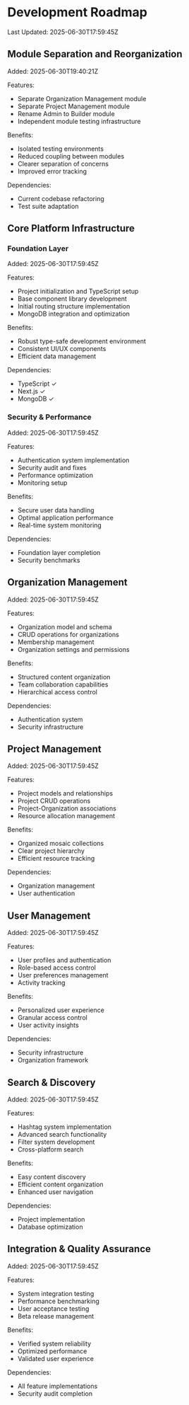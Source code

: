 # Development Roadmap

Last Updated: 2025-06-30T17:59:45Z

## Module Separation and Reorganization
Added: 2025-06-30T19:40:21Z

Features:
- Separate Organization Management module
- Separate Project Management module
- Rename Admin to Builder module
- Independent module testing infrastructure

Benefits:
- Isolated testing environments
- Reduced coupling between modules
- Clearer separation of concerns
- Improved error tracking

Dependencies:
- Current codebase refactoring
- Test suite adaptation

## Core Platform Infrastructure

### Foundation Layer
Added: 2025-06-30T17:59:45Z

Features:
- Project initialization and TypeScript setup
- Base component library development
- Initial routing structure implementation
- MongoDB integration and optimization

Benefits:
- Robust type-safe development environment
- Consistent UI/UX components
- Efficient data management

Dependencies:
- TypeScript ✓
- Next.js ✓
- MongoDB ✓

### Security & Performance
Added: 2025-06-30T17:59:45Z

Features:
- Authentication system implementation
- Security audit and fixes
- Performance optimization
- Monitoring setup

Benefits:
- Secure user data handling
- Optimal application performance
- Real-time system monitoring

Dependencies:
- Foundation layer completion
- Security benchmarks

## Organization Management
Added: 2025-06-30T17:59:45Z

Features:
- Organization model and schema
- CRUD operations for organizations
- Membership management
- Organization settings and permissions

Benefits:
- Structured content organization
- Team collaboration capabilities
- Hierarchical access control

Dependencies:
- Authentication system
- Security infrastructure

## Project Management
Added: 2025-06-30T17:59:45Z

Features:
- Project models and relationships
- Project CRUD operations
- Project-Organization associations
- Resource allocation management

Benefits:
- Organized mosaic collections
- Clear project hierarchy
- Efficient resource tracking

Dependencies:
- Organization management
- User authentication

## User Management
Added: 2025-06-30T17:59:45Z

Features:
- User profiles and authentication
- Role-based access control
- User preferences management
- Activity tracking

Benefits:
- Personalized user experience
- Granular access control
- User activity insights

Dependencies:
- Security infrastructure
- Organization framework

## Search & Discovery
Added: 2025-06-30T17:59:45Z

Features:
- Hashtag system implementation
- Advanced search functionality
- Filter system development
- Cross-platform search

Benefits:
- Easy content discovery
- Efficient content organization
- Enhanced user navigation

Dependencies:
- Project implementation
- Database optimization

## Integration & Quality Assurance
Added: 2025-06-30T17:59:45Z

Features:
- System integration testing
- Performance benchmarking
- User acceptance testing
- Beta release management

Benefits:
- Verified system reliability
- Optimized performance
- Validated user experience

Dependencies:
- All feature implementations
- Security audit completion

